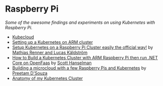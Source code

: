 # Raspberry Pi

_Some of the awesome findings and experiments on using Kubernetes with Raspberry Pi._

- [Kubecloud](http://kubecloud.io)
- [Setting up a Kubernetes on ARM cluster](http://kubecloud.io/kubernetes-on-arm-cluster/)
- [Setup Kubernetes on a Raspberry Pi Cluster easily the official way!](https://blog.hypriot.com/post/setup-kubernetes-raspberry-pi-cluster/) by [Mathias Renner and Lucas Käldström](https://blog.hypriot.com/crew/)
- [How to Build a Kubernetes Cluster with ARM Raspberry Pi then run .NET Core on OpenFaas](https://www.hanselman.com/blog/HowToBuildAKubernetesClusterWithARMRaspberryPiThenRunNETCoreOnOpenFaas.aspx) by [Scott Hanselman](https://twitter.com/shanselman)
- [Building a microcloud with a few Raspberry Pis and Kubernetes](https://mirailabs.io/blog/building-a-microcloud/) by [Preetam D'Souza](https://preetam.io/)
- [Anatomy of my Kubernetes Cluster](https://ttt.io/anatomy-of-my-kubernetes-cluster)
